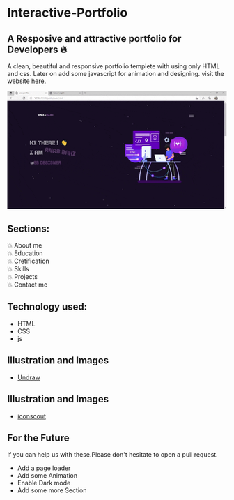 # Interactive-Portfolio 

## A Resposive and attractive portfolio for Developers 🔥
A clean, beautiful and responsive portfolio templete with using only HTML and css.
Later on add some javascript for animation and designing.
visit the website [here.](https://anassfresco.github.io/portfilio/)


![ezgif com-optimize](https://github.com/anassfresco/portfilio/blob/main/Image/anas%20portfilio%20et%201%20page%20suppl%C3%A9mentaire%20-%20Travail%20%E2%80%93%20Microsoft_%20Edge%202021-07-13%2020-48-57.gif)

## Sections:
💥 About me\
💥 Education\
💥 Cretification\
💥 Skills\
💥 Projects\
💥 Contact me

## Technology used:
- HTML
- CSS
- js

## Illustration and Images
- [Undraw](https://undraw.co/)

## Illustration and Images
- [iconscout](https://iconscout.com/unicons)

## For the Future

If you can help us with these.Please don't hesitate to open a pull request.
- Add a page loader
- Add some Animation
- Enable Dark mode
- Add some more Section


